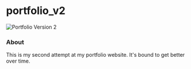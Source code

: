 # portfolio_v2
![Portfolio Version 2](https://braden.today/betatest/images/png1.png)
### About
This is my second attempt at my portfolio website. It's bound to get better over time.
